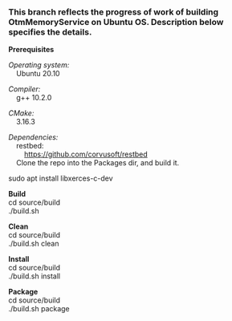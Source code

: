 ### This branch reflects the progress of work of building OtmMemoryService on Ubuntu OS. Description below specifies the details.

**Prerequisites**

*Operating system:*  
&nbsp;&nbsp;&nbsp;&nbsp;Ubuntu 20.10

*Compiler:*  
&nbsp;&nbsp;&nbsp;&nbsp;g++ 10.2.0

*CMake:*  
&nbsp;&nbsp;&nbsp;&nbsp;3.16.3

*Dependencies:*  
&nbsp;&nbsp;&nbsp;&nbsp;restbed:  
&nbsp;&nbsp;&nbsp;&nbsp;&nbsp;&nbsp;&nbsp;&nbsp;https://github.com/corvusoft/restbed   
&nbsp;&nbsp;&nbsp;&nbsp;Clone the repo into the Packages dir, and build it.

sudo apt install libxerces-c-dev

**Build**  
cd source/build  
./build.sh

**Clean**  
cd source/build  
./build.sh clean  

**Install**  
cd source/build  
./build.sh install  

**Package**  
cd source/build  
./build.sh package  
